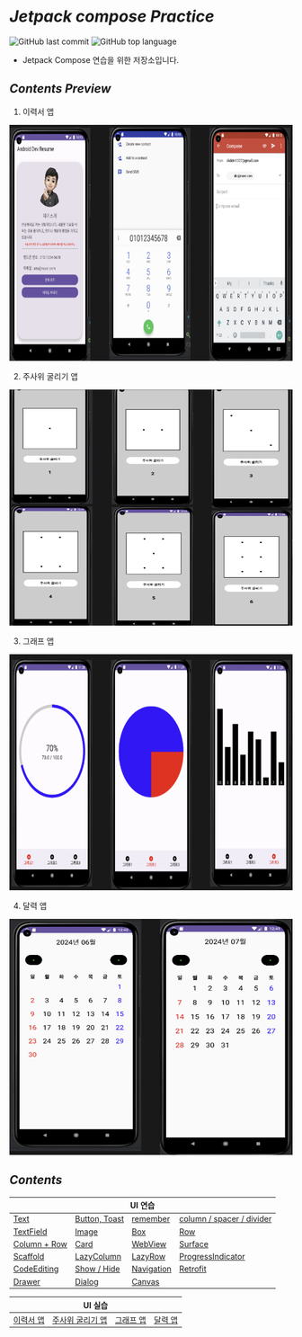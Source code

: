 # *Jetpack compose Practice*

![GitHub last commit](https://img.shields.io/github/last-commit/ichanguk/JetpackComposePractice?style=flat-square) ![GitHub top language](https://img.shields.io/github/languages/top/ichanguk/JetpackComposePractice?color=orange&logo=java&style=flat-square)


- Jetpack Compose 연습을 위한 저장소입니다.

## *Contents Preview*

1. 이력서 앱

<img src=https://github.com/ichanguk/JetpackComposePractice/blob/master/image/resume.png width="650" height="420">

2. 주사위 굴리기 앱

<img src=https://github.com/ichanguk/JetpackComposePractice/blob/master/image/dice.png width="650" height="420">

3. 그래프 앱

<img src=https://github.com/ichanguk/JetpackComposePractice/blob/master/image/graph.png width="650" height="420">

4. 달력 앱
<img src=https://github.com/ichanguk/JetpackComposePractice/blob/master/image/Calendar.png width="650" height="420">


## *Contents*

<table>
  <thead>
    <tr>
      <th colspan="4"; style="text-align:center">UI 연습</th>
    </tr>
  </thead>
  <tbody>
    <tr>
        <td><a href="https://github.com/ichanguk/JetpackComposePractice/blob/master/app/src/main/java/com/example/jetpackcomposepractice/TextActivity.kt">Text</a></td>
        <td><a href="https://github.com/ichanguk/JetpackComposePractice/blob/master/app/src/main/java/com/example/jetpackcomposepractice/ButtonToastActivity.kt">Button, Toast</a></td>
        <td><a href="https://github.com/ichanguk/JetpackComposePractice/blob/master/app/src/main/java/com/example/jetpackcomposepractice/RememberActivity.kt">remember</a></td>
        <td><a href="https://github.com/ichanguk/JetpackComposePractice/blob/master/app/src/main/java/com/example/jetpackcomposepractice/ColumnSpacerDividerActivity.kt">column / spacer / divider</td>
    </tr>
        <tr>
        <td><a href="https://github.com/ichanguk/JetpackComposePractice/blob/master/app/src/main/java/com/example/jetpackcomposepractice/TextFieldActivity.kt">TextField</a></td>
        <td><a href="https://github.com/ichanguk/JetpackComposePractice/blob/master/app/src/main/java/com/example/jetpackcomposepractice/ImageActivity.kt">Image</a></td>
        <td><a href="https://github.com/ichanguk/JetpackComposePractice/blob/master/app/src/main/java/com/example/jetpackcomposepractice/BoxActivity.kt">Box</a></td>
        <td><a href="https://github.com/ichanguk/JetpackComposePractice/blob/master/app/src/main/java/com/example/jetpackcomposepractice/RowActivity.kt">Row</td>
    </tr>
        <tr>
        <td><a href="https://github.com/ichanguk/JetpackComposePractice/blob/master/app/src/main/java/com/example/jetpackcomposepractice/ColumnRowActivity.kt">Column + Row</a></td>
        <td><a href="https://github.com/ichanguk/JetpackComposePractice/blob/master/app/src/main/java/com/example/jetpackcomposepractice/CardActivity.kt">Card</a></td>
        <td><a href="https://github.com/ichanguk/JetpackComposePractice/blob/master/app/src/main/java/com/example/jetpackcomposepractice/CardActivity.kt">WebView</a></td>
        <td><a href="https://github.com/ichanguk/JetpackComposePractice/blob/master/app/src/main/java/com/example/jetpackcomposepractice/SurfaceActivity.kt">Surface</td>
    </tr>
        <tr>
        <td><a href="https://github.com/ichanguk/JetpackComposePractice/blob/master/app/src/main/java/com/example/jetpackcomposepractice/ScaffoldActivity.kt">Scaffold</a></td>
        <td><a href="https://github.com/ichanguk/JetpackComposePractice/blob/master/app/src/main/java/com/example/jetpackcomposepractice/LazyColumnActivity.kt">LazyColumn</a></td>
        <td><a href="https://github.com/ichanguk/JetpackComposePractice/blob/master/app/src/main/java/com/example/jetpackcomposepractice/LazyRowActivity.kt">LazyRow</a></td>
        <td><a href="https://github.com/ichanguk/JetpackComposePractice/blob/master/app/src/main/java/com/example/jetpackcomposepractice/ProgressIndicatorActivity.kt">ProgressIndicator</td>
    </tr>
        </tr>
      <tr>
        <td><a href="https://github.com/ichanguk/JetpackComposePractice/blob/master/app/src/main/java/com/example/jetpackcomposepractice/CodeEditingActivity.kt">CodeEditing</a></td>
        <td><a href="https://github.com/ichanguk/JetpackComposePractice/blob/master/app/src/main/java/com/example/jetpackcomposepractice/ShowHideActivity.kt">Show / Hide</a></td>
        <td><a href="https://github.com/ichanguk/JetpackComposePractice/blob/master/app/src/main/java/com/example/jetpackcomposepractice/NavigationActivity.kt">Navigation</a></td>
        <td><a href="https://github.com/ichanguk/JetpackComposePractice/blob/master/app/src/main/java/com/example/jetpackcomposepractice/RetrofitActivity.kt">Retrofit</a></td>
      </tr>
            <tr>
        <td><a href="https://github.com/ichanguk/JetpackComposePractice/blob/master/app/src/main/java/com/example/jetpackcomposepractice/RetrofitActivity.kt">Drawer</a></td>
        <td><a href="https://github.com/ichanguk/JetpackComposePractice/blob/master/app/src/main/java/com/example/jetpackcomposepractice/DialogActivity.kt">Dialog</a></td>
        <td><a href="https://github.com/ichanguk/JetpackComposePractice/blob/master/app/src/main/java/com/example/jetpackcomposepractice/CanvasActivity.kt">Canvas</a></td>
        <td></td>
      </tr>
  </tbody>
</table>

<table>
  <thead>
    <tr>
      <th colspan="4"; style="text-align:center">UI 실습</th>
    </tr>
  </thead>
  <tbody>
    <tr>
        <td><a href="https://github.com/ichanguk/JetpackComposePractice/blob/master/app/src/main/java/com/example/jetpackcomposepractice/ResumeActivity.kt">이력서 앱</a></td>
        <td><a href="https://github.com/ichanguk/JetpackComposePractice/blob/master/app/src/main/java/com/example/jetpackcomposepractice/DiceActivity.kt">주사위 굴리기 앱</a></td>
        <td><a href="https://github.com/ichanguk/JetpackComposePractice/blob/master/app/src/main/java/com/example/jetpackcomposepractice/GraphActivity.kt">그래프 앱</a></td>
        <td><a href="https://github.com/ichanguk/JetpackComposePractice/blob/master/app/src/main/java/com/example/jetpackcomposepractice/CalendarActivity.kt">달력 앱</a></td>
    </tr>
  </tbody>
</table>